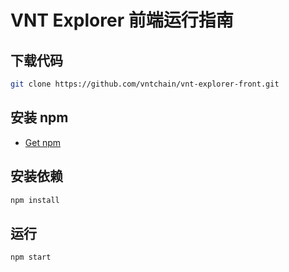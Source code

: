 # VNT Explorer 前端运行指南
## 下载代码

```bash
git clone https://github.com/vntchain/vnt-explorer-front.git
```

## 安装 npm
- [Get npm](https://www.npmjs.com/get-npm)
## 安装依赖

```bash
npm install
```

## 运行

```bash
npm start
```
